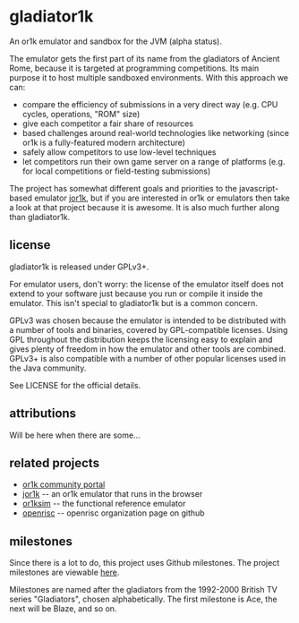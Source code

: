 gladiator1k
===========

An or1k emulator and sandbox for the JVM (alpha status).

The emulator gets the first part of its name from the gladiators of Ancient Rome, because it is targeted at programming competitions. Its main purpose it to host multiple sandboxed environments. With this approach we can:

- compare the efficiency of submissions in a very direct way (e.g. CPU cycles, operations, "ROM" size)
- give each competitor a fair share of resources
- based challenges around real-world technologies like networking (since or1k is a fully-featured modern architecture)
- safely allow competitors to use low-level techniques
- let competitors run their own game server on a range of platforms (e.g. for local competitions or field-testing submissions)

The project has somewhat different goals and priorities to the javascript-based emulator [jor1k](https://github.com/s-macke/jor1k/wiki), but if you are interested in or1k or emulators then take a look at that project because it is awesome. It is also much further along than gladiator1k.

license
-------

gladiator1k is released under GPLv3+.

For emulator users, don't worry: the license of the emulator itself does not extend to your software just because you run or compile it inside the emulator. This isn't special to gladiator1k but is a common concern.

GPLv3 was chosen because the emulator is intended to be distributed with a number of tools and binaries, covered by GPL-compatible licenses. Using GPL throughout the distribution keeps the licensing easy to explain and gives plenty of freedom in how the emulator and other tools are combined. GPLv3+ is also compatible with a number of other popular licenses used in the Java community.

See LICENSE for the official details.

attributions
------------

Will be here when there are some...

related projects
----------------

* [or1k community portal](http://opencores.org/or1k/OR1K:Community_Portal)
* [jor1k](https://github.com/s-macke/jor1k/wiki) -- an or1k emulator that runs in the browser
* [or1ksim](https://github.com/openrisc/or1ksim) -- the functional reference emulator
* [openrisc](https://github.com/openrisc) -- openrisc organization page on github

milestones
----------

Since there is a lot to do, this project uses Github milestones. The project milestones are viewable [here](https://github.com/gladiator1k/gladiator1k/milestones).

Milestones are named after the gladiators from the 1992-2000 British TV series "Gladiators", chosen alphabetically. The first milestone is Ace, the next will be Blaze, and so on.
